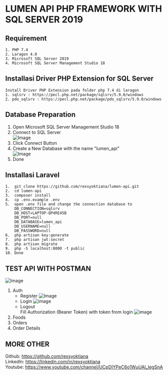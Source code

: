 # LUMEN API PHP FRAMEWORK WITH SQL SERVER 2019

## Requirement
    1. PHP 7.4
    2. Laragon 4.0
    3. Microsoft SQL Server 2019
    4. Microsoft SQL Server Management Studio 18
   
## Installasi Driver PHP Extension for SQL Server
    Install Driver PHP Extension pada folder php 7.4 di laragon
    1. sqlsrv : https://pecl.php.net/package/sqlsrv/5.9.0/windows
    2. pdo_sqlsrv : https://pecl.php.net/package/pdo_sqlsrv/5.9.0/windows

## Database Preparation
1.  Open Microsoft SQL Server Management Studio 18
2.  Connect to SQL Server <br>
![Image](https://drive.google.com/uc?export=view&id=1vCqy3qBQoVmD7x1jm1jQxsrRFjCh2Ibu)
3.  Click Connect Button
4.  Create a New Database with the name "lumen_api" <br>
![Image](https://drive.google.com/uc?export=view&id=1RyifEM3K2HafIWJAb7GQJ8QXVUB3HGMJ)
5.  Done

## Installasi Laravel
    1.  git clone https://github.com/rexsyoktiana/lumen-api.git
    2.  cd lumen-api
    3.  composer install
    4.  cp .env.example .env
    5.  open .env file and change the connection database to
        DB_CONNECTION=sqlsrv
        DB_HOST=LAPTOP-QP4RE45B
        DB_PORT=null
        DB_DATABASE=lumen_api
        DB_USERNAME=null
        DB_PASSWORD=null
    6.  php artisan key:generate
    7.  php artisan jwt:secret
    8.  php artisan migrate
    9.  php -S localhost:8000 -t public
    10. Done

## TEST API WITH POSTMAN
![Image](https://drive.google.com/uc?export=view&id=1X1fQfPG_1emKan0RyiKmFqmKkg-zm-wz)<br>
1. Auth
    - Register
        ![Image](https://drive.google.com/uc?export=view&id=1yQ9E1qyG0j7yKd-_HawXX53GGpRPKd0a)
    - Login
        ![image](https://drive.google.com/uc?export=view&id=1aAPOd3iOTh1fKQqek6Re12PYzBq70Irf)
    - Logout<br>
        Fill Authorization (Bearer Token) with token from login
        ![image](https://drive.google.com/uc?export=view&id=1X3sFwG3Ke7vre5oEBjkVpNXWP_q2AiCf)
2. Foods
3. Orders
4. Order Details

## MORE OTHER
Github: https://github.com/rexsyoktiana<br>
LinkedIn: https://linkedin.com/in/rexsyoktiana <br>
Youtube: https://www.youtube.com/channel/UCpDIYPeC6o1WuUAl_IegSnA

